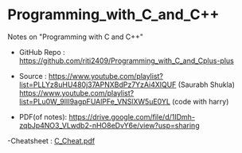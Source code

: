 # Programming_with_C_and_C++
Notes on "Programming with C and C++"

- GitHub Repo : https://github.com/riti2409/Programming_with_C_and_Cplus-plus

- Source : https://www.youtube.com/playlist?list=PLLYz8uHU480j37APNXBdPz7YzAi4XlQUF (Saurabh Shukla) 
 https://www.youtube.com/playlist?list=PLu0W_9lII9agpFUAlPFe_VNSlXW5uE0YL (code with harry)

- PDF(of notes): https://drive.google.com/file/d/1IDmh-zqbJp4NO3_VLwdb2-nHO8eDvY6e/view?usp=sharing


-Cheatsheet : [C_Cheat.pdf](https://github.com/riti2409/Programming_with_C_and_Cplus-plus/files/7980816/C_Cheat.pdf)

